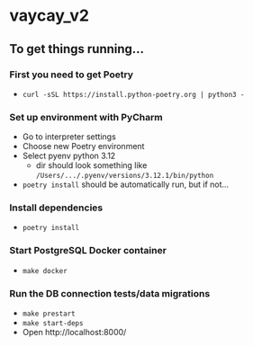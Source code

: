 # vaycay_v2

## To get things running...

### First you need to get Poetry
- `curl -sSL https://install.python-poetry.org | python3 -`
### Set up environment with PyCharm
- Go to interpreter settings
- Choose new Poetry environment
- Select pyenv python 3.12
  - dir should look something like `/Users/.../.pyenv/versions/3.12.1/bin/python`
- `poetry install` should be automatically run, but if not...
### Install dependencies
- `poetry install`
### Start PostgreSQL Docker container
- `make docker`
### Run the DB connection tests/data migrations
- `make prestart`
- `make start-deps`
- Open http://localhost:8000/



[//]: # ( )
[//]: # (### Loading data into PostgreSQL database via Docker)

[//]: # ()
[//]: # (<!-- Establish project -->)

[//]: # (docker exec -ti vaycay psql -U postgres     )

[//]: # ()
[//]: # (<!-- connect to database -->)

[//]: # (\c)

[//]: # ()
[//]: # (<!-- load data from csv file into backend_data table -->)

[//]: # (\copy backend_data &#40;t, sth1, sth2&#41; FROM 'data/AVERAGED_weather_station_data_ALL.csv' CSV HEADER;)
